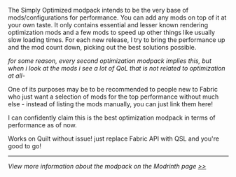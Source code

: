 The Simply Optimized modpack intends to be the very base of mods/configurations for performance. You can add any mods on top of it at your own taste. It only contains essential and lesser known rendering optimization mods and a few mods to speed up other things like usually slow loading times. For each new release, I try to bring the performance up and the mod count down, picking out the best solutions possible.

*for some reason, every second optimization modpack implies this, but when i look at the mods i see a lot of QoL that is not related to optimization at all-*

One of its purposes may be to be recommended to people new to Fabric who just want a selection of mods for the top performance without much else - instead of listing the mods manually, you can just link them here!

I can confidently claim this is the best optimization modpack in terms of performance as of now.

Works on Quilt without issue! just replace Fabric API with QSL and you're good to go!

---

*View more information about the modpack on the Modrinth page* [*>>*](https://modrinth.com/modpack/sop)